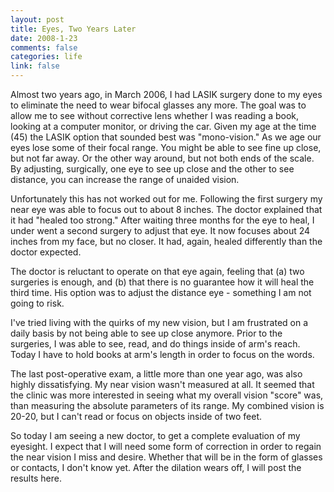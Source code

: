 ```yaml
--- 
layout: post
title: Eyes, Two Years Later
date: 2008-1-23
comments: false
categories: life
link: false
---
```

Almost two years ago, in March 2006, I had LASIK surgery done to my eyes to eliminate the need to wear bifocal glasses any more.  The goal was to allow me to see without corrective lens whether I was reading a book, looking at a computer monitor, or driving the car.  Given my age at the time (45) the LASIK option that sounded best was "mono-vision."  As we age our eyes lose some of their focal range.  You might be able to see fine up close, but not far away.  Or the other way around, but not both ends of the scale.  By adjusting, surgically, one eye to see up close and the other to see distance, you can increase the range of unaided vision.

Unfortunately this has not worked out for me.  Following the first surgery my near eye was able to focus out to about 8 inches.  The doctor explained that it had "healed too strong."  After waiting three months for the eye to heal, I under went a second surgery to adjust that eye.  It now focuses about 24 inches from my face, but no closer.  It had, again, healed differently than the doctor expected.

The doctor is reluctant to operate on that eye again, feeling that (a) two surgeries is enough, and (b) that there is no guarantee how it will heal the third time.  His option was to adjust the distance eye - something I am not going to risk.

I've tried living with the quirks of my new vision, but I am frustrated on a daily basis by not being able to see up close anymore.  Prior to the surgeries, I was able to see, read, and do things inside of arm's reach.  Today I have to hold books at arm's length in order to focus on the words.

The last post-operative exam, a little more than one year ago, was also highly dissatisfying.  My near vision wasn't measured at all.  It seemed that the clinic was more interested in seeing what my overall vision "score" was, than measuring the absolute parameters of its range.  My combined vision is 20-20, but I can't read or focus on objects inside of two feet.

So today I am seeing a new doctor, to get a complete evaluation of my eyesight.  I expect that I will need some form of correction in order to regain the near vision I miss and desire.  Whether that will be in the form of glasses or contacts, I don't know yet.  After the dilation wears off, I will post the results here.
